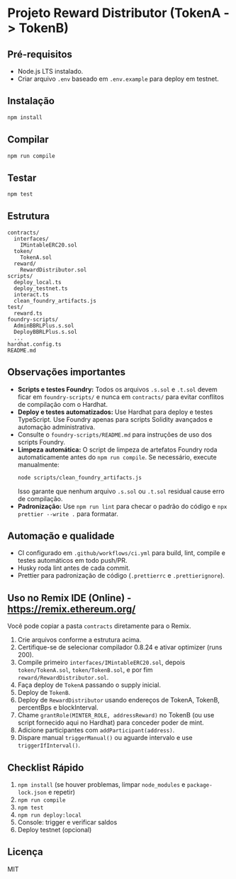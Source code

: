 # Projeto Reward Distributor (TokenA -> TokenB)

## Pré-requisitos

- Node.js LTS instalado.
- Criar arquivo `.env` baseado em `.env.example` para deploy em testnet.

## Instalação

```bash
npm install
```

## Compilar

```bash
npm run compile
```

## Testar

```bash
npm test
```

## Estrutura

```
contracts/
  interfaces/
    IMintableERC20.sol
  token/
    TokenA.sol
  reward/
    RewardDistributor.sol
scripts/
  deploy_local.ts
  deploy_testnet.ts
  interact.ts
  clean_foundry_artifacts.js
test/
  reward.ts
foundry-scripts/
  AdminBBRLPlus.s.sol
  DeployBBRLPlus.s.sol
  ...
hardhat.config.ts
README.md
```

## Observações importantes

- **Scripts e testes Foundry:** Todos os arquivos `.s.sol` e `.t.sol` devem ficar em `foundry-scripts/` e nunca em `contracts/` para evitar conflitos de compilação com o Hardhat.
- **Deploy e testes automatizados:** Use Hardhat para deploy e testes TypeScript. Use Foundry apenas para scripts Solidity avançados e automação administrativa.
- Consulte o `foundry-scripts/README.md` para instruções de uso dos scripts Foundry.
- **Limpeza automática:** O script de limpeza de artefatos Foundry roda automaticamente antes do `npm run compile`. Se necessário, execute manualmente:
  ```bash
  node scripts/clean_foundry_artifacts.js
  ```
  Isso garante que nenhum arquivo `.s.sol` ou `.t.sol` residual cause erro de compilação.
- **Padronização:** Use `npm run lint` para checar o padrão do código e `npx prettier --write .` para formatar.

## Automação e qualidade

- CI configurado em `.github/workflows/ci.yml` para build, lint, compile e testes automáticos em todo push/PR.
- Husky roda lint antes de cada commit.
- Prettier para padronização de código (`.prettierrc` e `.prettierignore`).

## Uso no Remix IDE (Online) - https://remix.ethereum.org/

Você pode copiar a pasta `contracts` diretamente para o Remix.

1. Crie arquivos conforme a estrutura acima.
2. Certifique-se de selecionar compilador 0.8.24 e ativar optimizer (runs 200).
3. Compile primeiro `interfaces/IMintableERC20.sol`, depois `token/TokenA.sol`, `token/TokenB.sol`, e por fim `reward/RewardDistributor.sol`.
4. Faça deploy de `TokenA` passando o supply inicial.
5. Deploy de `TokenB`.
6. Deploy de `RewardDistributor` usando endereços de TokenA, TokenB, percentBps e blockInterval.
7. Chame `grantRole(MINTER_ROLE, addressReward)` no TokenB (ou use script fornecido aqui no Hardhat) para conceder poder de mint.
8. Adicione participantes com `addParticipant(address)`.
9. Dispare manual `triggerManual()` ou aguarde intervalo e use `triggerIfInterval()`.

## Checklist Rápido

1. `npm install` (se houver problemas, limpar `node_modules` e `package-lock.json` e repetir)
2. `npm run compile`
3. `npm test`
4. `npm run deploy:local`
5. Console: trigger e verificar saldos
6. Deploy testnet (opcional)

## Licença

MIT
